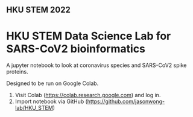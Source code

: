 ## HKU STEM 2022
# HKU STEM Data Science Lab for SARS-CoV2 bioinformatics

A jupyter notebook to look at coronavirus species and SARS-CoV2 spike proteins.

Designed to be run on Google Colab.

1. Visit Colab (https://colab.research.google.com) and log in.
2. Import notebook via GitHub (https://github.com/jasonwong-lab/HKU_STEM)
